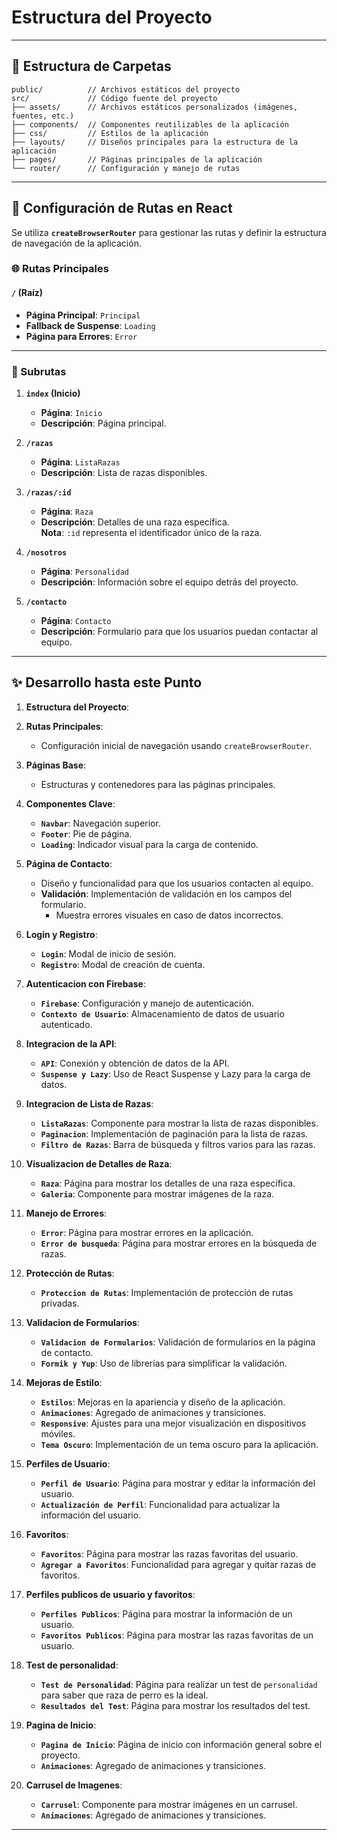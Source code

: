 # Estructura del Proyecto

---

## 📁 Estructura de Carpetas

```
public/          // Archivos estáticos del proyecto
src/             // Código fuente del proyecto
├── assets/      // Archivos estáticos personalizados (imágenes, fuentes, etc.)
├── components/  // Componentes reutilizables de la aplicación
├── css/         // Estilos de la aplicación
├── layouts/     // Diseños principales para la estructura de la aplicación
├── pages/       // Páginas principales de la aplicación
└── router/      // Configuración y manejo de rutas
```

---

## 🚀 Configuración de Rutas en React

Se utiliza **`createBrowserRouter`** para gestionar las rutas y definir la estructura de navegación de la aplicación.

### 🌐 Rutas Principales

#### `/` (Raíz)

- **Página Principal**: `Principal`
- **Fallback de Suspense**: `Loading`
- **Página para Errores**: `Error`

---

### 🔗 Subrutas

1. **`index` (Inicio)**
    - **Página**: `Inicio`
    - **Descripción**: Página principal.

2. **`/razas`**
    - **Página**: `ListaRazas`
    - **Descripción**: Lista de razas disponibles.

3. **`/razas/:id`**
    - **Página**: `Raza`
    - **Descripción**: Detalles de una raza específica.  
      **Nota**: `:id` representa el identificador único de la raza.

4. **`/nosotros`**
    - **Página**: `Personalidad`
    - **Descripción**: Información sobre el equipo detrás del proyecto.

5. **`/contacto`**
    - **Página**: `Contacto`
    - **Descripción**: Formulario para que los usuarios puedan contactar al equipo.

---

## ✨ Desarrollo hasta este Punto

1. **Estructura del Proyecto**:

2. **Rutas Principales**:
    - Configuración inicial de navegación usando `createBrowserRouter`.

3. **Páginas Base**:
    - Estructuras y contenedores para las páginas principales.

4. **Componentes Clave**:
    - **`Navbar`**: Navegación superior.
    - **`Footer`**: Pie de página.
    - **`Loading`**: Indicador visual para la carga de contenido.

5. **Página de Contacto**:
    - Diseño y funcionalidad para que los usuarios contacten al equipo.
    - **Validación**: Implementación de validación en los campos del formulario.
        - Muestra errores visuales en caso de datos incorrectos.

6. **Login y Registro**:
    - **`Login`**: Modal de inicio de sesión.
    - **`Registro`**: Modal de creación de cuenta.

7. **Autenticacion con Firebase**:
    - **`Firebase`**: Configuración y manejo de autenticación.
    - **`Contexto de Usuario`**: Almacenamiento de datos de usuario autenticado.

8. **Integracion de la API**:
    - **`API`**: Conexión y obtención de datos de la API.
    - **`Suspense y Lazy`**: Uso de React Suspense y Lazy para la carga de datos.

9. **Integracion de Lista de Razas**:
    - **`ListaRazas`**: Componente para mostrar la lista de razas disponibles.
    - **`Paginacion`**: Implementación de paginación para la lista de razas.
    - **`Filtro de Razas`**: Barra de búsqueda y filtros varios para las razas.

10. **Visualizacion de Detalles de Raza**:
    - **`Raza`**: Página para mostrar los detalles de una raza específica.
    - **`Galeria`**: Componente para mostrar imágenes de la raza.

11. **Manejo de Errores**: 
    - **`Error`**: Página para mostrar errores en la aplicación.
    - **`Error de busqueda`**: Página para mostrar errores en la búsqueda de razas.

12. **Protección de Rutas**: 
    - **`Proteccion de Rutas`**: Implementación de protección de rutas privadas.

13. **Validacion de Formularios**:
    - **`Validacion de Formularios`**: Validación de formularios en la página de contacto.
    - **`Formik y Yup`**: Uso de librerías para simplificar la validación.

14. **Mejoras de Estilo**:
    - **`Estilos`**: Mejoras en la apariencia y diseño de la aplicación.
    - **`Animaciones`**: Agregado de animaciones y transiciones.
    - **`Responsive`**: Ajustes para una mejor visualización en dispositivos móviles.
    - **`Tema Oscuro`**: Implementación de un tema oscuro para la aplicación.

15. **Perfiles de Usuario**:
    - **`Perfil de Usuario`**: Página para mostrar y editar la información del usuario.
    - **`Actualización de Perfil`**: Funcionalidad para actualizar la información del usuario.

16. **Favoritos**: 
    - **`Favoritos`**: Página para mostrar las razas favoritas del usuario.
    - **`Agregar a Favoritos`**: Funcionalidad para agregar y quitar razas de favoritos.

17. **Perfiles publicos de usuario y favoritos**:
    - **`Perfiles Publicos`**: Página para mostrar la información de un usuario.
    - **`Favoritos Publicos`**: Página para mostrar las razas favoritas de un usuario.

18. **Test de personalidad**:
    - **`Test de Personalidad`**: Página para realizar un test de `personalidad` para saber que raza de perro es la ideal.
    - **`Resultados del Test`**: Página para mostrar los resultados del test.

19. **Pagina de Inicio**:
    - **`Pagina de Inicio`**: Página de inicio con información general sobre el proyecto.
    - **`Animaciones`**: Agregado de animaciones y transiciones.

20. **Carrusel de Imagenes**:
    - **`Carrusel`**: Componente para mostrar imágenes en un carrusel.
    - **`Animaciones`**: Agregado de animaciones y transiciones.

---